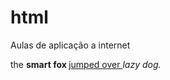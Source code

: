 # html
 Aulas de aplicação a internet

 <html>

   <head> 
       <title> the smart fox </title>
       <meta charset="utf-8">

</head>
<body>
    the <b>smart fox </b>
  <u> jumped over </u> 
  <i> lazy dog.</i>
  </body>
</html>